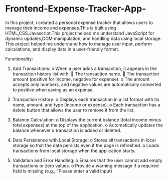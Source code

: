 # Frontend-Expense-Tracker-App-


In this project, i  created a personal expense tracker that allows users to manage their income and expenses.This is built using HTML,CSS,Javascript.This project helped me understand  JavaScript for dynamic updates,DOM manipulation, and handling data using local storage. 
This project  helped me  understand how to manage user input, perform calculations, and display data in a user-friendly format.


Functionality:
  1. Add Transactions:
        o When a user adds a transaction, it  appears in the transaction history list with:
               The transaction name.
               The transaction amount (positive for income, negative for expense).
      o The amount accepts only numbers, and negative values are  automatically converted to positive when saving as an expense.

  2. Transaction History:
        o Displays each transaction in a list format with its name, amount, and type (income or expense).
        o Each transaction has a delete button that allows the user to remove it from the list.

  3. Balance Calculation:
      o Displays the current balance (total income minus total expenses) at the top of the application.
      o Automatically updates the balance whenever a transaction is added or deleted.
  
  4. Data Persistence with Local Storage:
      o Stores all transactions in local storage so that the data persists even if the page is
      refreshed.
      o Loads transactions from local storage when the application starts.
 
  5. Validation and Error Handling:
      o Ensures that the user cannot add empty transactions or zero values.
      o Provide a warning message if a required field is missing (e.g., &quot;Please enter a valid input)
